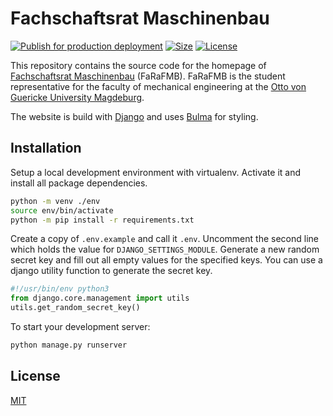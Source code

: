 # Fachschaftsrat Maschinenbau

[![Publish for production deployment](https://github.com/timptner/farafmb/actions/workflows/publish.yaml/badge.svg?branch=dev)](https://github.com/timptner/farafmb/actions/workflows/publish.yaml)
[![Size](https://img.shields.io/github/repo-size/timptner/farafmb)](https://github.com/timptner/farafmb)
[![License](https://img.shields.io/github/license/timptner/farafmb)](https://github.com/timptner/farafmb/blob/main/LICENSE)

This repository contains the source code for the homepage of 
[Fachschaftsrat Maschinenbau](https://farafmb.de) (FaRaFMB). FaRaFMB is the 
student representative for the faculty of mechanical engineering at the 
[Otto von Guericke University Magdeburg](https://www.ovgu.de).

The website is build with [Django](https://www.djangoproject.com/) and uses 
[Bulma](https://bulma.io/) for styling.

## Installation

Setup a local development environment with virtualenv. Activate it and install 
all package dependencies.

```bash
python -m venv ./env
source env/bin/activate
python -m pip install -r requirements.txt
```

Create a copy of `.env.example` and call it `.env`. Uncomment the second line 
which holds the value for `DJANGO_SETTINGS_MODULE`. Generate a new random 
secret key and fill out all empty values for the specified keys. You can use a 
django utility function to generate the secret key.

```python
#!/usr/bin/env python3
from django.core.management import utils
utils.get_random_secret_key()
```

To start your development server:

```bash
python manage.py runserver
```

## License

[MIT](https://github.com/aiventimptner/farafmb.de/blob/main/LICENSE)
